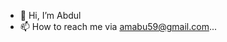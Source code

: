 - 👋 Hi, I’m Abdul
- 📫 How to reach me via amabu59@gmail.com...

<!---
TheLordAbu/TheLordAbu is a ✨ special ✨ repository because its `README.md` (this file) appears on your GitHub profile.
You can click the Preview link to take a look at your changes.
--->
